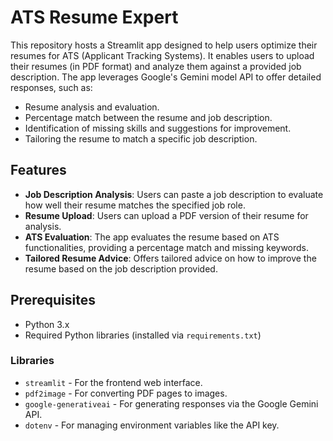 # ATS Resume Expert

This repository hosts a Streamlit app designed to help users optimize their resumes for ATS (Applicant Tracking Systems). It enables users to upload their resumes (in PDF format) and analyze them against a provided job description. The app leverages Google's Gemini model API to offer detailed responses, such as:

- Resume analysis and evaluation.
- Percentage match between the resume and job description.
- Identification of missing skills and suggestions for improvement.
- Tailoring the resume to match a specific job description.

## Features

- **Job Description Analysis**: Users can paste a job description to evaluate how well their resume matches the specified job role.
- **Resume Upload**: Users can upload a PDF version of their resume for analysis.
- **ATS Evaluation**: The app evaluates the resume based on ATS functionalities, providing a percentage match and missing keywords.
- **Tailored Resume Advice**: Offers tailored advice on how to improve the resume based on the job description provided.

## Prerequisites

- Python 3.x
- Required Python libraries (installed via `requirements.txt`)

### Libraries
- `streamlit` - For the frontend web interface.
- `pdf2image` - For converting PDF pages to images.
- `google-generativeai` - For generating responses via the Google Gemini API.
- `dotenv` - For managing environment variables like the API key.
